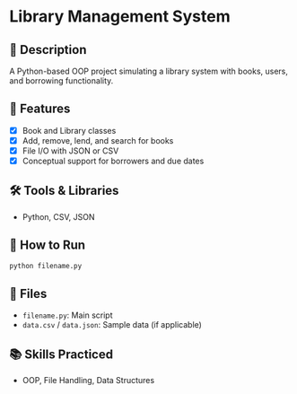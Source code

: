 # Library Management System

## 📌 Description
A Python-based OOP project simulating a library system with books, users, and borrowing functionality.

## 🚀 Features
- [x] Book and Library classes
- [x] Add, remove, lend, and search for books
- [x] File I/O with JSON or CSV
- [x] Conceptual support for borrowers and due dates

## 🛠️ Tools & Libraries
- Python, CSV, JSON

## 🔧 How to Run
```bash
python filename.py
```

## 📁 Files
- `filename.py`: Main script
- `data.csv` / `data.json`: Sample data (if applicable)

## 📚 Skills Practiced
- OOP, File Handling, Data Structures
